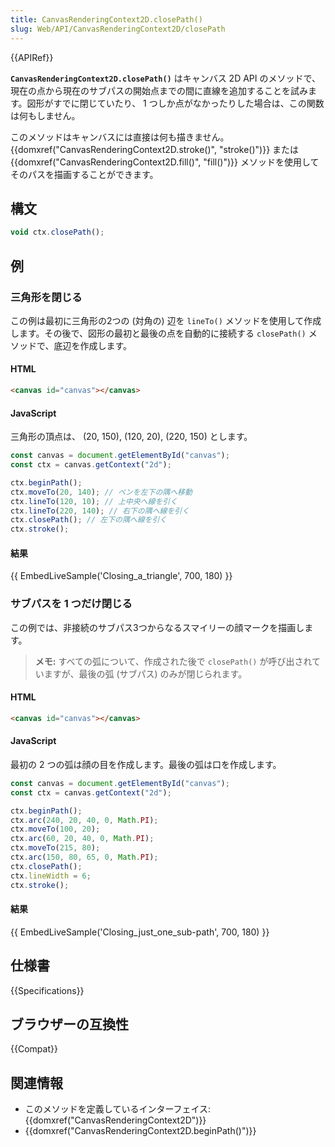 ```yaml
---
title: CanvasRenderingContext2D.closePath()
slug: Web/API/CanvasRenderingContext2D/closePath
---
```


{{APIRef}}

**`CanvasRenderingContext2D.closePath()`** はキャンバス 2D API のメソッドで、現在の点から現在のサブパスの開始点までの間に直線を追加することを試みます。図形がすでに閉じていたり、 1 つしか点がなかったりした場合は、この関数は何もしません。

このメソッドはキャンバスには直接は何も描きません。 {{domxref("CanvasRenderingContext2D.stroke()", "stroke()")}} または {{domxref("CanvasRenderingContext2D.fill()", "fill()")}} メソッドを使用してそのパスを描画することができます。

## 構文

```js
void ctx.closePath();
```

## 例

### 三角形を閉じる

この例は最初に三角形の2つの (対角の) 辺を `lineTo()` メソッドを使用して作成します。その後で、図形の最初と最後の点を自動的に接続する `closePath()` メソッドで、底辺を作成します。

#### HTML

```html
<canvas id="canvas"></canvas>
```

#### JavaScript

三角形の頂点は、 (20, 150), (120, 20), (220, 150) とします。

```js
const canvas = document.getElementById("canvas");
const ctx = canvas.getContext("2d");

ctx.beginPath();
ctx.moveTo(20, 140); // ペンを左下の隅へ移動
ctx.lineTo(120, 10); // 上中央へ線を引く
ctx.lineTo(220, 140); // 右下の隅へ線を引く
ctx.closePath(); // 左下の隅へ線を引く
ctx.stroke();
```

#### 結果

{{ EmbedLiveSample('Closing_a_triangle', 700, 180) }}

### サブパスを 1 つだけ閉じる

この例では、非接続のサブパス3つからなるスマイリーの顔マークを描画します。

> **メモ:** すべての弧について、作成された後で `closePath()` が呼び出されていますが、最後の弧 (サブパス) のみが閉じられます。

#### HTML

```html
<canvas id="canvas"></canvas>
```

#### JavaScript

最初の 2 つの弧は顔の目を作成します。最後の弧は口を作成します。

```js
const canvas = document.getElementById("canvas");
const ctx = canvas.getContext("2d");

ctx.beginPath();
ctx.arc(240, 20, 40, 0, Math.PI);
ctx.moveTo(100, 20);
ctx.arc(60, 20, 40, 0, Math.PI);
ctx.moveTo(215, 80);
ctx.arc(150, 80, 65, 0, Math.PI);
ctx.closePath();
ctx.lineWidth = 6;
ctx.stroke();
```

#### 結果

{{ EmbedLiveSample('Closing_just_one_sub-path', 700, 180) }}

## 仕様書

{{Specifications}}

## ブラウザーの互換性

{{Compat}}

## 関連情報

- このメソッドを定義しているインターフェイス: {{domxref("CanvasRenderingContext2D")}}
- {{domxref("CanvasRenderingContext2D.beginPath()")}}
